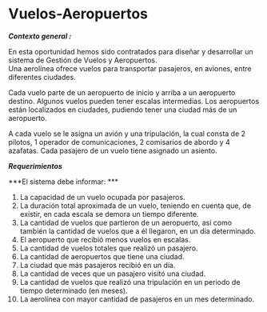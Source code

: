 # Vuelos-Aeropuertos
***Contexto general :***

En esta  oportunidad hemos  sido contratados para diseñar  y desarrollar un sistema de Gestión de Vuelos y Aeropuertos.  
Una aerolínea ofrece vuelos para transportar pasajeros, en aviones, entre diferentes ciudades.

Cada vuelo parte de un aeropuerto de inicio y arriba a un aeropuerto 
destino. Algunos vuelos pueden tener escalas intermedias. Los aeropuertos están localizados en ciudades, pudiendo tener una ciudad más de un aeropuerto.

A cada vuelo se le asigna un avión y una tripulación, la cual consta de 2 pilotos, 1 operador de comunicaciones, 2 comisarios de abordo y 4 azafatas. Cada pasajero de un vuelo tiene asignado un asiento.
 
***Requerimientos***

***El sistema debe informar: ***

1. La capacidad de un vuelo ocupada por pasajeros.
2. La duración total aproximada de un vuelo, teniendo en cuenta que, de existir, en cada 
escala se demora un tiempo diferente. 
3. La cantidad de vuelos que partieron de un aeropuerto, así como también la cantidad de 
vuelos que a él llegaron, en un día determinado. 
4. El aeropuerto que recibió menos vuelos en escalas. 
5. La cantidad de vuelos totales que realizó un pasajero. 
6. La cantidad de aeropuertos que tiene una ciudad. 
7. La ciudad que más pasajeros recibió en un día. 
8. La cantidad de veces que un pasajero visitó una ciudad. 
9. La cantidad de vuelos que realizó una tripulación en un periodo de tiempo determinado 
(en meses). 
10.  La aerolínea con mayor cantidad de pasajeros en un mes determinado.